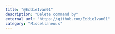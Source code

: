 ```yaml
---
title: "@EddieIvan01"
description: "Delete command by"
external_url: "https://github.com/EddieIvan01"
category: "Miscellaneous"
---
```

